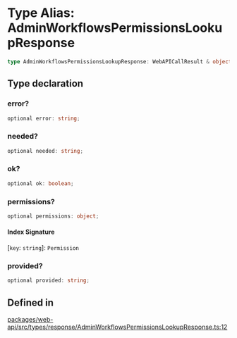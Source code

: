 # Type Alias: AdminWorkflowsPermissionsLookupResponse

```ts
type AdminWorkflowsPermissionsLookupResponse: WebAPICallResult & object;
```

## Type declaration

### error?

```ts
optional error: string;
```

### needed?

```ts
optional needed: string;
```

### ok?

```ts
optional ok: boolean;
```

### permissions?

```ts
optional permissions: object;
```

#### Index Signature

 \[`key`: `string`\]: `Permission`

### provided?

```ts
optional provided: string;
```

## Defined in

[packages/web-api/src/types/response/AdminWorkflowsPermissionsLookupResponse.ts:12](https://github.com/slackapi/node-slack-sdk/blob/7b348598b763c2b7545d1042b5f0429775cfa62c/packages/web-api/src/types/response/AdminWorkflowsPermissionsLookupResponse.ts#L12)
